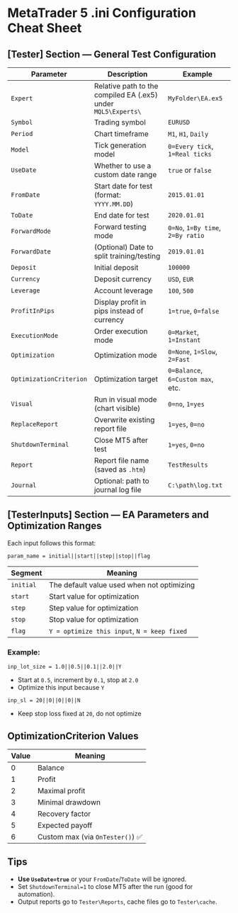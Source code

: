 # MetaTrader 5 .ini Configuration Cheat Sheet

## [Tester] Section — General Test Configuration

| Parameter               | Description                                                             | Example                          |
|-------------------------|-------------------------------------------------------------------------|----------------------------------|
| `Expert`                | Relative path to the compiled EA (.ex5) under `MQL5\Experts\`           | `MyFolder\EA.ex5`               |
| `Symbol`                | Trading symbol                                                          | `EURUSD`                         |
| `Period`                | Chart timeframe                                                         | `M1`, `H1`, `Daily`              |
| `Model`                 | Tick generation model                                                   | `0=Every tick`, `1=Real ticks`   |
| `UseDate`               | Whether to use a custom date range                                      | `true` or `false`                |
| `FromDate`              | Start date for test (format: `YYYY.MM.DD`)                              | `2015.01.01`                     |
| `ToDate`                | End date for test                                                       | `2020.01.01`                     |
| `ForwardMode`           | Forward testing mode                                                    | `0=No`, `1=By time`, `2=By ratio`|
| `ForwardDate`           | (Optional) Date to split training/testing                               | `2019.01.01`                     |
| `Deposit`               | Initial deposit                                                         | `100000`                         |
| `Currency`              | Deposit currency                                                        | `USD`, `EUR`                     |
| `Leverage`              | Account leverage                                                        | `100`, `500`                     |
| `ProfitInPips`          | Display profit in pips instead of currency                              | `1=true`, `0=false`              |
| `ExecutionMode`         | Order execution mode                                                    | `0=Market`, `1=Instant`          |
| `Optimization`          | Optimization mode                                                       | `0=None`, `1=Slow`, `2=Fast`     |
| `OptimizationCriterion` | Optimization target                                                     | `0=Balance`, `6=Custom max`, etc.|
| `Visual`                | Run in visual mode (chart visible)                                      | `0=no`, `1=yes`                  |
| `ReplaceReport`         | Overwrite existing report file                                          | `1=yes`, `0=no`                  |
| `ShutdownTerminal`      | Close MT5 after test                                                    | `1=yes`, `0=no`                  |
| `Report`                | Report file name (saved as `.htm`)                                      | `TestResults`                    |
| `Journal`               | Optional: path to journal log file                                      | `C:\path\log.txt`              |

## [TesterInputs] Section — EA Parameters and Optimization Ranges

Each input follows this format:

```
param_name = initial||start||step||stop||flag
```

| Segment     | Meaning                                         |
|-------------|-------------------------------------------------|
| `initial`   | The default value used when not optimizing      |
| `start`     | Start value for optimization                    |
| `step`      | Step value for optimization                     |
| `stop`      | Stop value for optimization                     |
| `flag`      | `Y = optimize this input`, `N = keep fixed`     |

### Example:

```
inp_lot_size = 1.0||0.5||0.1||2.0||Y
```

- Start at `0.5`, increment by `0.1`, stop at `2.0`
- Optimize this input because `Y`

```
inp_sl = 20||0||0||0||N
```

- Keep stop loss fixed at `20`, do not optimize

## OptimizationCriterion Values

| Value | Meaning                         |
|-------|---------------------------------|
| 0     | Balance                         |
| 1     | Profit                          |
| 2     | Maximal profit                  |
| 3     | Minimal drawdown                |
| 4     | Recovery factor                 |
| 5     | Expected payoff                 |
| 6     | Custom max (via `OnTester()`) ✅ |

## Tips

- **Use `UseDate=true`** or your `FromDate`/`ToDate` will be ignored.
- Set `ShutdownTerminal=1` to close MT5 after the run (good for automation).
- Output reports go to `Tester\Reports`, cache files go to `Tester\cache`.
